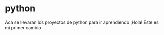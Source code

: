 # python
Acá se llevaran los proyectos de python para ir aprendiendo
¡Hola! Este es mi primer cambio
